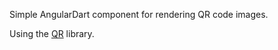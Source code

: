 Simple AngularDart component for rendering QR code images.

Using the [QR](https://github.com/kevmoo/qr.dart) library. 
